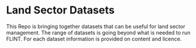 # Land Sector Datasets
This Repo is bringing together datasets that can be useful for land sector management. The range of datasets is going beyond what is needed to run FLINT. For each dataset information is provided on content and licence.
